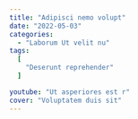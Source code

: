 ```yaml
---
title: "Adipisci nemo volupt"
date: "2022-05-03"
categories:
  - "Laborum Ut velit nu"
tags:
  [
    "Deserunt reprehender"
  ]

youtube: "Ut asperiores est r"
cover: "Voluptatem duis sit"
---
```

